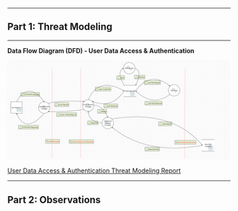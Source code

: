 ------------------------------
**Part 1: Threat Modeling**
------------------------------
------------------------------
**Data Flow Diagram (DFD) - User Data Access & Authentication**

![image](https://github.com/Lord-Tiger/CYBR8420_Fall24/blob/d193c44768d4787a9852f7c027ac8667a7b4faab/DFD/User_Access_DFD.png)

[User Data Access & Authentication Threat Modeling Report](https://htmlpreview.github.io/?https://github.com/Lord-Tiger/CYBR8420_Fall24/blob/7df7dcd9f3ea4f3898a55c064f43412e9c442a7b/DFD/User_Access_ThreatModelingReport.htm)

------------------------------
**Part 2: Observations**
------------------------------


